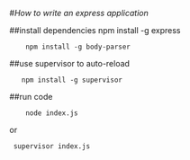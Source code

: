 #*How to write an express application*

##install dependencies
        npm install -g express
   
        npm install -g body-parser

##use supervisor to auto-reload

       npm install -g supervisor


##run code

        node index.js

or

     supervisor index.js


